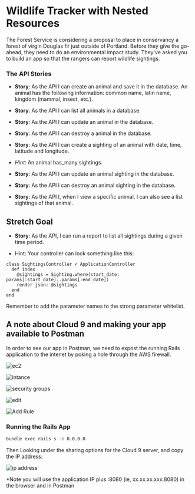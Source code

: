 # Wildlife Tracker with Nested Resources


The Forest Service is considering a proposal to place in conservancy a forest of virgin Douglas fir just outside of Portland. Before they give the go-ahead, they need to do an environmental impact study. They've asked you to build an app so that the rangers can report wildlife sightings.

### The API Stories


- **Story**:  As the API I can create an animal and save it in the database.
An animal has the following information: common name, latin name, kingdom (mammal, insect, etc.).

- **Story**:  As the API I can list all animals in a database.

- **Story**:  As the API I can update an animal in the database.

- **Story**:  As the API I can destroy a animal in the database.

- **Story**:  As the API I can create a sighting of an animal with date, time, latitude and longitude.

 - *Hint*:   An animal has_many sightings.

- **Story**:  As the API I can update an animal sighting in the database.

- **Story**:  As the API I can destroy an animal sighting in the database.

- **Story**:  As the API I, when I view a specific animal, I can also see a list sightings of that animal.


## Stretch Goal

- **Story**:  As the API, I can run a report to list all sightings during a given time period.


- Hint: Your controller can look something like this:

```
class SightingsController < ApplicationController
  def index
    @sightings = Sighting.where(start_date: params[:start_date]..params[:end_date])
    render json: @sightings
  end
end
```

Remember to add the parameter names to the strong parameter whitelist.


## A note about Cloud 9 and making your app available to Postman

In order to see our app in Postman, we need to expost the running Rails application to the intenet by poking a hole through the AWS firewall.

![ec2](https://content.screencast.com/users/mclark8/folders/Jing/media/de3baa8a-4304-45fe-98a1-bbe4b48f40a2/00000517.png)

![intance](https://content.screencast.com/users/mclark8/folders/Jing/media/0ca8960a-1bdf-45dd-8a18-65a97f5f4f0d/00000518.png)

![security groups](https://content.screencast.com/users/mclark8/folders/Jing/media/fdafc2c0-ec17-47df-88f2-c1ee54a2627e/00000519.png)

![edit](https://content.screencast.com/users/mclark8/folders/Jing/media/5a2cdedb-2cef-477c-b192-88bc8ecb43ba/00000520.png)

![Add Rule](https://content.screencast.com/users/mclark8/folders/Jing/media/d638d5f5-9d97-4de7-a4dd-daa62afd3847/00000521.png)


### Running the Rails App
```bash
bundle exec rails s -b 0.0.0.0
```

Then Looking under the sharing options for the Cloud 9 server, and copy the IP address:

![ip address](https://content.screencast.com/users/mclark8/folders/Jing/media/b2ada5dd-9452-4123-a3c9-d6564a942305/00000522.png)

*Note you will use the application IP plus :8080 (ie, xx.xx.xx.xxx:8080) in the browser and in Postman
